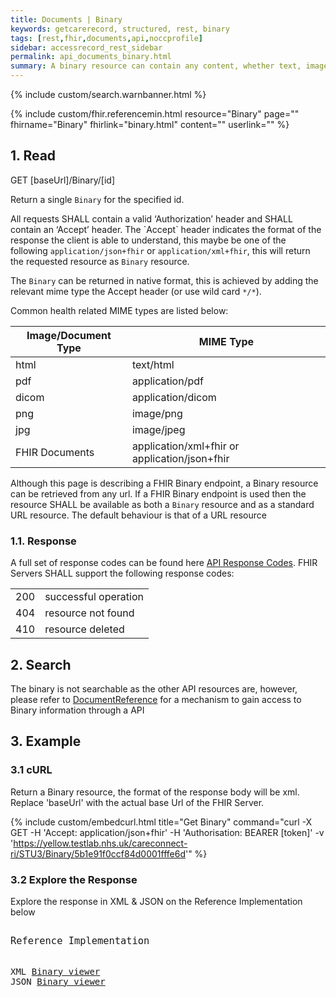 ```yaml
---
title: Documents | Binary
keywords: getcarerecord, structured, rest, binary
tags: [rest,fhir,documents,api,noccprofile]
sidebar: accessrecord_rest_sidebar
permalink: api_documents_binary.html
summary: A binary resource can contain any content, whether text, image, pdf, zip archive, etc.
---
```

{% include custom/search.warnbanner.html %}

{% include custom/fhir.referencemin.html resource="Binary" page="" fhirname="Binary" fhirlink="binary.html" content="" userlink="" %}


## 1. Read ##

<div markdown="span" class="alert alert-success" role="alert">
GET [baseUrl]/Binary/[id]</div>

<p>Return a single <code class="highlighter-rouge">Binary</code> for the specified id.</p>


<p>All requests SHALL contain a valid ‘Authorization’ header and SHALL contain an ‘Accept’ header. The `Accept` header indicates the format of the response the client is able to understand, this maybe be one of the following <code class="highlighter-rouge">application/json+fhir</code> or <code class="highlighter-rouge">application/xml+fhir</code>, this will return the requested resource as <code class="highlighter-rouge">Binary</code> resource.</p>

<p>The <code class="highlighter-rouge">Binary</code> can be returned in native format, this is achieved by adding the relevant mime type the Accept header (or use wild card <code class="highlighter-rouge">*/*</code>).</p>

Common health related MIME types are listed below:

<table>
  <thead>
    <tr>
       <th>Image/Document Type</th>
       <th>MIME Type</th>
    </tr>
  </thead>
  <tbody>
    <tr>
      <td>html</td>
      <td>text/html</td>
    </tr>
    <tr>
      <td>pdf</td>
      <td>application/pdf</td>
    </tr>
    <tr>
      <td>dicom</td>
      <td>application/dicom</td>
    </tr>
    <tr>
      <td>png</td>
      <td>image/png</td>
    </tr>
    <tr>
      <td>jpg</td>
      <td>image/jpeg</td>
    </tr>
    <tr>
      <td>FHIR Documents</td>
      <td>application/xml+fhir or application/json+fhir</td>
    </tr>
  <!--  <tr>
      <td>openEHR</td>
      <td>application/vnd.openehr+json</td>
    </tr> -->
  </tbody>
</table>

<p>Although this page is describing a FHIR Binary endpoint, a Binary resource can be retrieved from any url. If a FHIR Binary endpoint is used then the resource SHALL be available as both a <code class="highlighter-rouge">Binary</code> resource and as a standard URL resource. The default behaviour is that of a URL resource</p>

<h3 id="readresponse">1.1. Response</h3>

<p>A full set of response codes can be found here <a href="profiles_api_codes.html">API Response Codes</a>. FHIR Servers SHALL support the following response codes:</p>

<table>
  <tbody>
    <tr>
      <td>200</td>
      <td>successful operation</td>
    </tr>
    <tr>
      <td>404</td>
      <td>resource not found</td>
    </tr>
    <tr>
      <td>410</td>
      <td>resource deleted</td>
    </tr>
  </tbody>
</table>

## 2. Search ##

The binary is not searchable as the other API resources are, however, please refer to <a target="_blank" href="{{ site.fhir_ref_impl documentreference.html }}">DocumentReference</a> for a mechanism to gain access to Binary information through a API

## 3. Example ##

<h3 id="32-response-headers">3.1 cURL</h3>

Return a Binary resource, the format of the response body will be xml. Replace 'baseUrl' with the actual base Url of the FHIR Server.

{% include custom/embedcurl.html title="Get Binary" command="curl -X GET -H 'Accept: application/json+fhir' -H 'Authorisation: BEARER [token]' -v 'https://yellow.testlab.nhs.uk/careconnect-ri/STU3/Binary/5b1e91f0ccf84d0001fffe6d'" %}


<h3 id="32-response-headers">3.2 Explore the Response</h3>

Explore the response in XML & JSON on the Reference Implementation below
<div class="language-http highlighter-rouge">
<pre class="highlight">
<p style="font-size: 110%;">Reference Implementation</p>
XML <a target="_blank" href="{{ site.fhir_ref_impl }}STU3/Binary/5b1e91f0ccf84d0001fffe6d&encoding=json">Binary viewer</a>
JSON <a target="_blank" href="{{ site.fhir_ref_impl }}STU3/Binary/5b1e91f0ccf84d0001fffe6d&encoding=xml">Binary viewer</a>
</pre>
</div>
